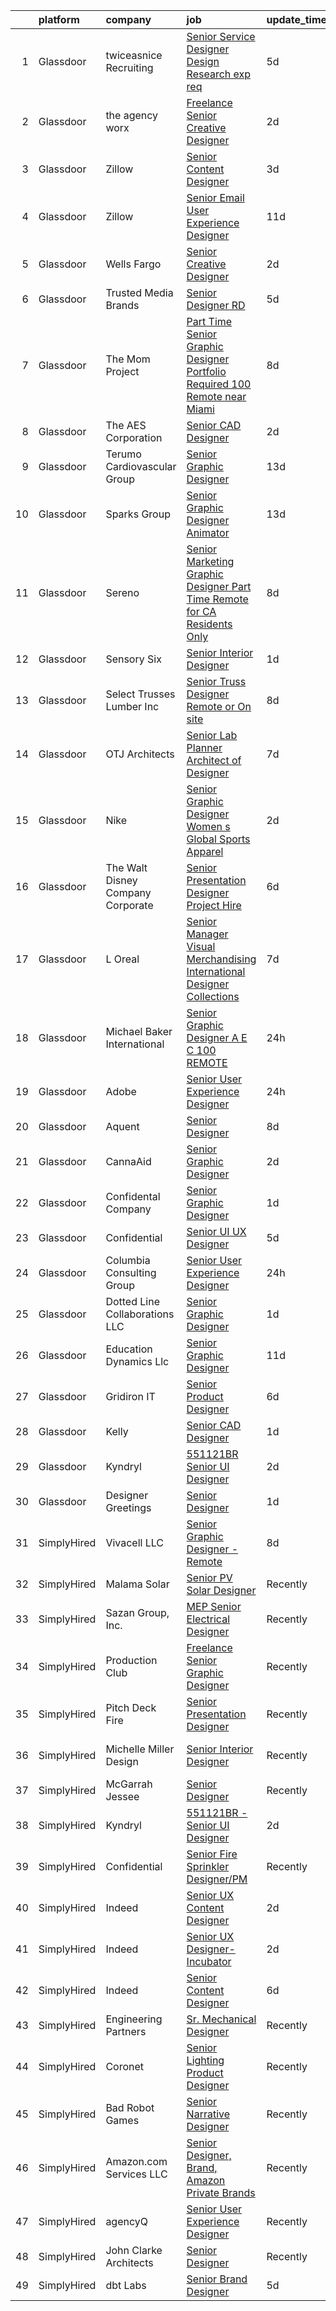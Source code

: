 

|    | platform    | company                            | job                                                                                                                                                                                                                                                                                                                                                                                                                                                                                                                                                                                                                                                                                                                                                                                                                                                                                                                                                                                                                                                                                                                                                                                                                                                                                                                                                                                                                                                                                                                                                                                     | update_time   | location             |
|---:|:------------|:-----------------------------------|:----------------------------------------------------------------------------------------------------------------------------------------------------------------------------------------------------------------------------------------------------------------------------------------------------------------------------------------------------------------------------------------------------------------------------------------------------------------------------------------------------------------------------------------------------------------------------------------------------------------------------------------------------------------------------------------------------------------------------------------------------------------------------------------------------------------------------------------------------------------------------------------------------------------------------------------------------------------------------------------------------------------------------------------------------------------------------------------------------------------------------------------------------------------------------------------------------------------------------------------------------------------------------------------------------------------------------------------------------------------------------------------------------------------------------------------------------------------------------------------------------------------------------------------------------------------------------------------|:--------------|:---------------------|
|  1 | Glassdoor   | twiceasnice Recruiting             | [Senior Service Designer  Design Research exp req ](https://www.glassdoor.com/partner/jobListing.htm?pos=120&ao=1110586&s=58&guid=00000181fb832c089d8ecc9b4f333fa6&src=GD_JOB_AD&t=SR&vt=w&ea=1&cs=1_78d2aa1c&cb=1657782087095&jobListingId=1007993096743&cpc=3164FDD6030E246B&jrtk=3-0-1g7to6b2ckhqe801-1g7to6b30g4e4800-f62953fa4d842000--6NYlbfkN0AIiLXtwtv0BDns9BiY4ItblantFozdL6jLmLxNvS8mvpg6Fqe3Yr-xSIwWveCjPvSXHZCClMyabefYk-ZllP3_mUYNcFJNCmRK4ZCYVOBO-qCX7nWRYahLVI2QMN3sxHMQsftuY66r4NJGe6Q6835tiX0Da1emqWt0B3-ISY9tw6IVCvyOqO6SPGgdIUAty_dJxWkMpVSK08iInVz2weZ7sPsB5PlnOBPXIhl0I4jIpoqjRhsNGU08aNK_Gy8yrYpPjR97IzQbNTsYLSVQ4U-rII7PymMw0T4XBKFnlq8EzWKp1bP0Rz-szhl3vfhAc8yznTyPiHUtYGZZ7vTCmWo7OEU-8LzZp7B27YKH9iTk_AS7hVnJxi1mmMYNmxr1QgMH-C9JD4X6GJvDlz4QdpwOYYJIJqWxzvSU3FrNbHOfTCja4mjgKL6x4hhQDE_5LdAWfHfAWVs3YExdSbbZH9nk2IZHEeyy4IS8fAJTwZ0VWDg0my1cUEb5s2FX6X3KiLEZeycSfWZ0q6q39IDakgQHi9SLLv9M6tPYM_uh8sLTdGqnBAH-QTNx)                                                                                                                                                                                                                                                                                                                                                                                                                                                                                                                                                                                                                                            | 5d            | New York State       |
|  2 | Glassdoor   | the agency worx                    | [Freelance Senior Creative Designer](https://www.glassdoor.com/partner/jobListing.htm?pos=122&ao=1110586&s=58&guid=00000181fb832c089d8ecc9b4f333fa6&src=GD_JOB_AD&t=SR&vt=w&ea=1&cs=1_98b57a6c&cb=1657782087095&jobListingId=1007998735659&cpc=AC285F3A3ECA6BB0&jrtk=3-0-1g7to6b2ckhqe801-1g7to6b30g4e4800-b5c41cbed128a677--6NYlbfkN0CNOKpjDIEH11s39GTuUki_mvxNbnX5BtDlH5CMrheAnKze_5JrwQ4joDkGUDohP_TA04WnU3xz8K_J9zmRNOF9Ri1EI2Q2bb9NQ-CezfspfnTBjQTnEa9VBhVw7Ap5OL0U3sVrDvue7xxMSHE-6OVqtzTv0qf6sE8nhqyjJuIjpa8PBry4FIvBQDA98jD0P99As8sY9w3VLbzojXlg9Wz5qEKhH6CBz7JbSWuHRn_li-f-etq3Zvm2vANaqZ5Ab3rIO8wtRmhiZSlwus0M7TDVewsR-WZ_nHJ4UF6uPqEvmDjvVxx188uX23RVJySPlfKqaMCC8wMcoD3xzMAzPRqL_7VFm9BFKYrQRk4kw1PpuHbr8Asy6PIyZPgroCVGzv2IxL9ifWN02kOrXKjfwZ6FokBA5Vc6S8ZK1dCgJaJgbS0bXcjoczW8Vmh_V05-ZslIP6T7ONbpZTiVbDZ4QWzspkWB2yNzMcAJDsaBuMnFoSXfRRViAjPkpmbgbqGvcJ4%3D)                                                                                                                                                                                                                                                                                                                                                                                                                                                                                                                                                                                                                                                                                                             | 2d            | New York, NY         |
|  3 | Glassdoor   | Zillow                             | [Senior Content Designer](https://www.glassdoor.com/partner/jobListing.htm?pos=109&ao=1110586&s=58&guid=00000181fb832c089d8ecc9b4f333fa6&src=GD_JOB_AD&t=SR&vt=w&cs=1_d2c37e2e&cb=1657782087093&jobListingId=1007995109873&cpc=9DC6E4D8324653EE&jrtk=3-0-1g7to6b2ckhqe801-1g7to6b30g4e4800-7e0573d96616621f--6NYlbfkN0ANMurRYyPEXg08u6OamUd1Mvhk-zhFSGYIZgoJR86UvQ_x0FKK8TrZZD49G3rLjS_PSCruCgnM4dWyi6jvR1FmFzmSxroOVF13OMgvq1PNPjRfutFFeH0vteTKpP84itE-Hf9b_YVYSkFAOIhUA5mZMeXTeUDIgcay0zGiE6DeOxEBk0yo8SBcYatjWQ8JEU4Q6jEI8OK4SuwTnxxR83q65bcCDuM7tgE2E2QTQmXujgfg72lRJ8phOabD81iRef3Q7ti8AxfLKR3x4Y9L7ywmLcBEoqo1WpUvqd-294HUVtIk3qvDKuxClVgahpqUDmeClsyYLNCq1cdug4rwOsyaW3JPJVAk8ZeFMkU63dpe9VASSD8CsIoIS8sjgTH-4VWRska6a3BqvfcoD89vRsxktnIbTLsVeeY84IqZnw7E_kjhUbJu7eYQB0tyE1tExCRAtRmYwxVJs1DjiS6fWUeyN32uLZ7EgHk9_yJPxOILolSXv24plWtswkJj5fmIt2VxvOWYyqmWb4t5UvsJhYXJhhISTJNMdsd5zyFvX74ptgIOciUuxvJE0SAZ9xG15OGWWalFKuo0xj1aArrEN3mayDtBT6LC3SpNS5VEYyOmmKSD3GZIWm2uLa6txD94N8SkYAmA_APfdYF3j3Ef00eRzo-M-2QflMtXg6_Zsb1RGdY8dNNODqOmh0_glLtmRTwLWucoFM2Emxgh5nwlchro6XxdrFN8lWf4Cu5Hu4V0pzLxrQRWh1kceH6Pbzo64UAsQ2xx6k7Jrc83Ew5OFHFxSDWjhEc5EP5nu00ZnlWUtGS6-bP7Zc2QRfHqzfZvV0AyMh8R8ZSTFK3wzV_gy02Uq-5duivT3kCu2BdUaXsuhr9Q04WjsettxBYgGiL_aFVToHleV_JHI9OTbLgVHeMMJWUwb_G1YvY%3D)                                                                                                                                                                                                                                                                                             | 3d            | Seattle, WA          |
|  4 | Glassdoor   | Zillow                             | [Senior Email User Experience Designer](https://www.glassdoor.com/partner/jobListing.htm?pos=113&ao=1110586&s=58&guid=00000181fb832c089d8ecc9b4f333fa6&src=GD_JOB_AD&t=SR&vt=w&cs=1_6e813ec0&cb=1657782087093&jobListingId=1007979080441&cpc=D2F1DE17EE1F43B9&jrtk=3-0-1g7to6b2ckhqe801-1g7to6b30g4e4800-ba3f6750aa802f40--6NYlbfkN0ANMurRYyPEXg08u6OamUd1Mvhk-zhFSGYIZgoJR86UvQ_x0FKK8TrZZD49G3rLjS8wGhoHT0q0CqvbX6QAQEN4MtrEmjxtYnKI2eXuq5uYOiMfEzs1iWRevnYpRBE0eg4n-FptEwYvGw4WNjKsDNbJeURgG-8-UVYC0dgHNQ4U7haPqGaKO2YGpjyHK1n1IibbP1jrLfI3PjKXsvQJ_LSLVBYlTG0kljYZUZQQ235DYsfYkNIJll_bxkQvH2Q7i6pdr61h5Ixzfu1Emo2qEuch4x-0UqWsl-ROKLzJNeAJWfSu7KCBqoA4jXRZN2FlRt1nyWDsOS2Qz2khuLw9hrkxqxjsO7wiRSGuAJ0zxxzPnO5Ngc2sZjdkz_Pn3gLDofPs_ryyopPvwlsZDTDets9mKpIiZdXWrNHMh7vPP300j7nMbsGGCBv7wS3-u4zKSATpLXRNhmAXV2XQSzTEM1AsBzUcZdEwLJGLm-m90GbuGc5M0GcSCdE6eLdFYPMe-rMiAHBuez-FG_Ftt-jj4eJI9zbWERmf3CLJTLL3BUO2Tpl81PDcdjjo7W-3NUtCERQkCG0b2422QWUzwsD4QGisu7BOhvd8NcSD_ZS8-E2bYFwoSw8DNL79PfoQls33jFYGxhVs_0P9srMM4GczB_SjDPZDkYdclv1i4wWceYJGZGRQPbWkCHdyU8PY7QMqvjXOdi7rVtfPj4WZBe7XGGdEfJ_bELgvUOC-viAvbhG5H-ydVU6wy20x_saapoLo0QN7z31kxzSGIfrH0R02xzM-GmFMtd9LbYuedmvh98VKVncjg-KEq3CsagYGzd45JAShaV9GZhI_SFhexYtgYke10_R6O3OBpciDypm_l4zPTj3zSgCKc21nWj2ajl9zkaG1AlcsZ2qwEw%3D%3D)                                                                                                                                                                                                                                                                                                 | 11d           | Remote               |
|  5 | Glassdoor   | Wells Fargo                        | [Senior Creative Designer](https://www.glassdoor.com/partner/jobListing.htm?pos=106&ao=1110586&s=58&guid=00000181fb832c089d8ecc9b4f333fa6&src=GD_JOB_AD&t=SR&vt=w&cs=1_edc64a69&cb=1657782087092&jobListingId=1007998123713&cpc=334ABAF5D42DC775&jrtk=3-0-1g7to6b2ckhqe801-1g7to6b30g4e4800-49905434c79913ed--6NYlbfkN0A0sLjryQUNkc81K2goHfqpo9JHml6Vo2yWT4XuRGLXtsN7afMoSAWdqBM3YHWeqUyQSD6a69BnF3DM5XVRxd-nXq6Rk28EhL1InB6dRjYNyz34TPjZc6EOxJNPAO2LEpbg0cv0Gg_4AzCc6sCV_mFe_9rDOhi5pxCrY9nbOlMvHLMOzHTIbCr9A0HrUhZWZoO-qKYzJNtOuYW5iy_Ydu55Cy4rX0W9uFK_-YAQ-AtKXkXtInACgPdnGZJncWVTouuKL0hBuKRvpNQu6CCSE7xza9BVC9b1cHLhh7ZN9dTugUshJv-T9mIAV1yr-MwMf_xtOonIUU_5GRIiNOVCwjxvUvqvgfsAihsREMfarac73O4lPlHXsu82Ky1yHWdBSYDKmEA-EOj1fnz1BT-QYLln7eA_hfjrt9lT0cRWwrNbYG8nkAzWJ3cIF_YSjprh6h4y-IIMCFwiP8vGE_uG8o7KK06QE0ZSvrpWM6DOzwDrGtQZFXJADtKo45cABblwqf4IRllDqF4AMb-qZ2A7wguIImdskIQOV6_XWwfV1eK-zL-Zzyhow_bJoOo1hMTegQjePqET_qpK_2faEao6fBprhZADrzAvpHf8qsqU_tpT49GMkWUHb83hrUfMWmQ_Ce5YcCVo1I-VUSZ3kxE3Z6hrQp7-ySu2WhmhQJAZNI8tu2JN8MPXrhYmmIBMJ3ixl0ynFh8YpI4E6LffuIP8B2wdQu15hxNjH3lhvyo5bMbFd9nbh9XgLf4Gno-3nAP17jl0t0qddw5e7A%3D%3D)                                                                                                                                                                                                                                                                                                                                                                                                                                              | 2d            | Minneapolis, MN      |
|  6 | Glassdoor   | Trusted Media Brands               | [Senior Designer  RD](https://www.glassdoor.com/partner/jobListing.htm?pos=128&ao=1136043&s=58&guid=00000181fb832c089d8ecc9b4f333fa6&src=GD_JOB_AD&t=SR&vt=w&cs=1_088051c2&cb=1657782087095&jobListingId=1007993180362&jrtk=3-0-1g7to6b2ckhqe801-1g7to6b30g4e4800-3c2b221159efd9b5-)                                                                                                                                                                                                                                                                                                                                                                                                                                                                                                                                                                                                                                                                                                                                                                                                                                                                                                                                                                                                                                                                                                                                                                                                                                                                                                    | 5d            | Remote               |
|  7 | Glassdoor   | The Mom Project                    | [Part Time Senior Graphic Designer  Portfolio Required  100  Remote near Miami ](https://www.glassdoor.com/partner/jobListing.htm?pos=121&ao=1110586&s=58&guid=00000181fb832c089d8ecc9b4f333fa6&src=GD_JOB_AD&t=SR&vt=w&cs=1_db9de4a8&cb=1657782087095&jobListingId=1007985297821&cpc=1160948BCBA38B5B&jrtk=3-0-1g7to6b2ckhqe801-1g7to6b30g4e4800-0726ababf685cf31--6NYlbfkN0BDp_epf89aHDQhKpPegNJQ_ldQpEFZQsM9OcONMGxWx6pU56EKHF58QjVdAUvn2gVeleMcXEwhuINnSU_T26Geu57Jyo68Y3tuOP1epk7mQLT-CYPQm0Ny1B2pL7pjnW7rwHyREeEyBLhsOs8vGxmW7wblDyr104I5vFAbgDK5JxzkgpJRrq93H1w08FB1LpW0m0zxRCZcALg8VSFSIiN7-hywBI-2JS3l_DSh_Dsvcs_pICezh_c8peaKHyOc9nNsKbWEXorH0xRtwP329kpHcWXcztIbaNSz20x-PtQVbBIyvyGDc4p2DU3IH8pYyGEZOcHyCAp43DiyQJByAKFiJZHz7e_pHUXI2vrCNtF1mUH0yxLe1weL9CgMoJfuyt9XixmTHnoJZCYXf9rl7Zp1sPeXtm22tlnqd9kDahfjCfn2QcYygzZ6jXrVnmvfxGo22TiNvedaqR-XGe1SvZCY_pJquXqgH_IbpAd0C8EhoIL_7bExBPrxDszmhcpk5bO4Z4rWBV00pBznPMSVn8hx4jthV6ECE2EtXnhrRnHOXZLS0_VOVCfBFLtjqIMnKy1Xr2b7Nbll6uS-c4_iimBWsQQtDVuVRrhuYSoA_Vg_eI4ykunN4v51LEh2zi8YOLbAiOKhn2WRowP8LPwhMzPYm1Zk60dk32lv4ibRHnj7PU0NO7-AM8ta2w01WlUU5WdAeBZWflrXsywSOkXODedKeIASu_p0ShB3x4hVGfYdSlQZ6ysN9J0GYwXuqa6CAFQtgBkn_bLqkWtnEvT3o3H7hFjgUeqq-YbpQLEmlhCfrDPctZTR8M8jwWt04qAJf4bo4i-hoQkRU7GeMvBPG9sTHp6lFDAaV9FCUCy038dE7_-dwUfVItnwxuxmHXY5GjD5KoqSO3wpCjEYAv6o3tI1GhiIDfAP7Bs%3D)                                                                                                                                                                                                                                      | 8d            | Miami, FL            |
|  8 | Glassdoor   | The AES Corporation                | [Senior CAD Designer](https://www.glassdoor.com/partner/jobListing.htm?pos=130&ao=1136043&s=58&guid=00000181fb832c089d8ecc9b4f333fa6&src=GD_JOB_AD&t=SR&vt=w&cs=1_253740bc&cb=1657782087095&jobListingId=1007997976335&jrtk=3-0-1g7to6b2ckhqe801-1g7to6b30g4e4800-2a6d834b2a421310-)                                                                                                                                                                                                                                                                                                                                                                                                                                                                                                                                                                                                                                                                                                                                                                                                                                                                                                                                                                                                                                                                                                                                                                                                                                                                                                    | 2d            | Remote               |
|  9 | Glassdoor   | Terumo Cardiovascular Group        | [Senior Graphic Designer](https://www.glassdoor.com/partner/jobListing.htm?pos=115&ao=1110586&s=58&guid=00000181fb832c089d8ecc9b4f333fa6&src=GD_JOB_AD&t=SR&vt=w&ea=1&cs=1_a94164ec&cb=1657782087094&jobListingId=1007974193731&cpc=1CBFC3E34E2A31FF&jrtk=3-0-1g7to6b2ckhqe801-1g7to6b30g4e4800-eda2bff1d5a5aa75--6NYlbfkN0BpMUiUEaMaq5bGDt-WHRww2LWSPAQWkAnqrfZ-QnBJSwUYTthFIhydXef3d2gCy2QMtx8ilO0WCP1eBDt7iSMirf9uqgIOesQJOlhKNN3pLOSwwKxfpR-CGkIdQcBv6LCpsWPsEGJTkFAi5AQOYYeNGAiTSdYEpIYuCLO2a_HsduTHuARiv-Qqx4RtHqy6YJVibeYnxSTgGmN6mbDOXp9l9W6BIL_yI-Ze7KkkTTrWypOWhts1jMO-AJq6eaQuuQt74QEiXs0mptMstgdDECgAhnzBQOEWXndI3KbdKTY4xXw1F3ChJQDxspQx96-znZe4lFkfUpTCSK1O8Uj9b7bzQkj9o9SVV3YXx1bKXYCHds58CHtHduMfLYeL7jpV3xwBor8pg0w5_BgZjZ6TrmaPmvjgr2wyCEWvuAUN9ZOU9ICYGE6bpa9yaD6do_pEutlPN6qwt4V2wX3MHV3ODsu_qtyB16Ez0BsDnGCqQZF-pWj3Eyn46xw666kiaiSsGUA%3D)                                                                                                                                                                                                                                                                                                                                                                                                                                                                                                                                                                                                                                                                                                                        | 13d           | Ann Arbor, MI        |
| 10 | Glassdoor   | Sparks Group                       | [Senior Graphic Designer   Animator](https://www.glassdoor.com/partner/jobListing.htm?pos=123&ao=1110586&s=58&guid=00000181fb832c089d8ecc9b4f333fa6&src=GD_JOB_AD&t=SR&vt=w&cs=1_aded8566&cb=1657782087095&jobListingId=1007975315302&cpc=654405A9B1E0A9F5&jrtk=3-0-1g7to6b2ckhqe801-1g7to6b30g4e4800-41725885c2123e6e--6NYlbfkN0CVbIAoVGlVV0muHIzlWY31dYj5hrVkKa7qBWZ-hZn3g-zWnitpxah_RyLopvrEJPKGNVHkP4BEyVMwjuCj-0kQffL8O75YF8LcwRPXfrlfXt27U6ifpEhiEyxhqDiTJ3L5CPoIR8Nex89J0sJcanQJ0W_vFzE4J9zHghBLIUbMvmGiRvbssW_pB9vaiQD5T-TpHtYZOQJ5BSyDtqaC3jicVjW7g7_DRj2ngouWSu4gw7iI4zTnmwVLi4eNDLdMGOtixUIBWtfFt_ay9XT5X9Ze5jYls49MoygVKs99iI-z1nCdEqKVKIIyOiyinOczeGSLGI9PjMVV4MWtA2GbanJOdWUqgDpzcb8QvzPzYhj3x6NdJpByNnT_5n-EoHDiDKkx00sCbN9493RZh81sk0rxzR5evyddeyPRfS1IVBK3UGBHY3PpmTx8r0yhPcp8d3dqBaFxH9qMuxdB-MCHs-wqH8dLzxQThLWzjMa21FIeTYsqFGrK9N59USsne6wviEM%3D)                                                                                                                                                                                                                                                                                                                                                                                                                                                                                                                                                                                                                                                                                                                  | 13d           | McLean, VA           |
| 11 | Glassdoor   | Sereno                             | [Senior Marketing Graphic Designer  Part Time  Remote for CA Residents Only ](https://www.glassdoor.com/partner/jobListing.htm?pos=104&ao=1110586&s=58&guid=00000181fb832c089d8ecc9b4f333fa6&src=GD_JOB_AD&t=SR&vt=w&ea=1&cs=1_c3e7d1f3&cb=1657782087092&jobListingId=1007985634958&cpc=FD1C1DA32C38CFA7&jrtk=3-0-1g7to6b2ckhqe801-1g7to6b30g4e4800-40c671fa3148f82b--6NYlbfkN0CvOeNjp4XLn3k0qM_T7iPcYCHAOtwX2zm7IpN2zDQyNQLlNaZWkEqBRrjuxyApmnEaO8G-Q4jUxbGg5sHk4_cP2TCDV2Rviujf8rXObzkq0my3QX_NGNAWq3dCe3kU2jOEuF_nKQ58vSxI7krOuBgK6sBtPnkm8cw_y_-ppFC54An_y4E3rFWZdo0z6CLC-B7txsfoK7xWe4JnQ23RjKUNcogchkeeKxycIGlZWPHK9B5m1D2wIdPC6xtJybmhH2X83Cx3ZYynoKbECCAOIEWMLBv8ACqX0eC4FzS-eUj9vo7WeOB0rVNo4LnA_8w0O2Dn-4aYVg13lVAUzaUkRO7FxfLGsS077TAlRPSf11A1-sA1n83inPSEA_RDVNSNUCy62hV_EX9dullEBW6GGO4cquVyhie4jM8IMj8Te2RxAEruzKr1oYigCkCDzAbYhdav9pYjWn6eRV411B7ZbnMYIo5YdGhcM1E62cjZAIA9cc1WW4MfxMSOiRwrG1ktvYUz0fV7xcoeaabYnxQ55NeHWDPlI6tG5_R__guqeqSOYzD0rR4UFUyb1JYrkmrmUf4%3D)                                                                                                                                                                                                                                                                                                                                                                                                                                                                                                                                                                                                    | 8d            | California           |
| 12 | Glassdoor   | Sensory Six                        | [Senior Interior Designer](https://www.glassdoor.com/partner/jobListing.htm?pos=108&ao=1110586&s=58&guid=00000181fb832c089d8ecc9b4f333fa6&src=GD_JOB_AD&t=SR&vt=w&ea=1&cs=1_76c82b61&cb=1657782087093&jobListingId=1008000633427&cpc=34670CD602BE5E55&jrtk=3-0-1g7to6b2ckhqe801-1g7to6b30g4e4800-db88385f56ecb2ac--6NYlbfkN0BKgzQyzTF1Q9mOsR1amaS-juVGLjHt5Cdom-gEF9y-xXA6Fo_jfAgLMG545ctvxS-JRTxVLbi0Tb98LDQhEJDCaZC606LMcL0X_bWJL8iv1Eiet1WtG7zZ2jNEQhuWsZAY6oS943QDpnDnvcG4e8MQrzIaOEMuwwMwUDhSjJloLjX14MhKfX7JD6RW6LzU_7zYztWc7vf-Sv_kjiL7p8wjnruM5mnXEa4dhXXemgKNd8HwKdtSRexPlYNig3xASkoRYiPmwv6iiLaNsE3gX4gpqJ27XChmmI0su4eP_zDqxIZ32AxU24MMBr8D5U1btU13gikbIoxydkLXBO0Dn_h6O44v8TQY5uw8aA5VC4q4mysMZiYkZrqzCmrS9iXLJcdPtlHN-Kq20vN2ryaM18bZACn3PDHlG_XW0Y6pQrGWbC_-sfpjeZjZ6IOM1AB5X7I0w7I3Mcbn9ZR-WMzU7RbGZVQh_W9iEDSk74Up2OgBT65OfsNpiFyJSi3k7LxbBWgPye8fZOoLCg%3D%3D)                                                                                                                                                                                                                                                                                                                                                                                                                                                                                                                                                                                                                                                                                                         | 1d            | Remote               |
| 13 | Glassdoor   | Select Trusses   Lumber  Inc       | [Senior Truss Designer  Remote or On site ](https://www.glassdoor.com/partner/jobListing.htm?pos=107&ao=1110586&s=58&guid=00000181fb832c089d8ecc9b4f333fa6&src=GD_JOB_AD&t=SR&vt=w&ea=1&cs=1_262cc382&cb=1657782087093&jobListingId=1007985094816&cpc=4A43B94DDEA77FFA&jrtk=3-0-1g7to6b2ckhqe801-1g7to6b30g4e4800-a5c3f8b0e7056b79--6NYlbfkN0DXVxe0bUwbFl3PDGGse7aMqrdPpcpWmtAPPvmRnbASpa8qtBnPCZduvpHASFIRz6PG7XyAEs38rRhd6nNVDxLz6c-PUnm2qLi20tZJu1mLw7s2UJwfPgWWudFFr8hUOSG2_SDGm-JGy4FWAcukcjFwDFNjTRvNeNfQDAaae6SEdIzt7eRxaMot3UqmqbWIq1L-_aLhKq0tbhwtIYmeUd_rrNgzm2s8FSBybQD1FTTteEm5s3tYmMYasyGM75PCZO6uJQgVscLOdLlVq4rSymBfODKGX2OtM2nmsllXQ7rrx1u19YegW4zNruizqXPLSWrXwAx61BuY_-vkMH7De8K13n7LPUX5vUo4vrCu872bOaSprjMS1P9aIRZC4Uv5KqB3fWqqHbM3T38-S9xSnNKWI25Bs1tA1ynhJ93rqaHxv7pt6pLEk01_J-7bgPUOw8SpuZeyFGR3zLDYoRZy9oFprHyECFnRlxah36Qv8-uH1fcLxgn8RY4qG_RP8xeCf_c6bXSEIW9vQRWrk33XT1dL)                                                                                                                                                                                                                                                                                                                                                                                                                                                                                                                                                                                                                                                                                    | 8d            | Wisconsin            |
| 14 | Glassdoor   | OTJ Architects                     | [Senior Lab Planner  Architect of Designer ](https://www.glassdoor.com/partner/jobListing.htm?pos=116&ao=1110586&s=58&guid=00000181fb832c089d8ecc9b4f333fa6&src=GD_JOB_AD&t=SR&vt=w&ea=1&cs=1_6785eda1&cb=1657782087094&jobListingId=1007987224222&cpc=0B561D89933DD0A0&jrtk=3-0-1g7to6b2ckhqe801-1g7to6b30g4e4800-f1c69911b81cb202--6NYlbfkN0CmZg4QSKlnAlBtvZLeWruftUSSM9GefCzQSlLn2TA7MEL_GYA6XEgAnj2xTUD6teWpNb73O3xxMiPafbgo3kscxrLDSuvW0bFVg9IFcWIdn_8yDOQ14PdtENa41yVGFEsm7SE9CZm44wvi8-cxXaLuAkKWTsTBvDYczObJsi4jE4cp-ayrEvD4UPUSoZa8gzQpXn96HKVfg2F9IhjOtrVCTFI4j1u6P5omBwNi-Uivfy3upq3OiR3QMbmG-yEFF8VxmQxe_5GJ7I3KlDC6JKL5IPinAfj6AakR-enmUzXgPNkOJXPUr5mj8w0Yk_f4vqQrp_E-QgR3Sn7s1nUADEZt7X0ansFBN1YT4hoP-tKRt8kFfX5yXxpgM2unGKul2M22LaBFzo38Ly7JN5MB7CTl-RqVy6BRn8IqNHwwHMTFaXWqlvzq2I2_MRnYnRfQT5dMZRpqwMtLiryx7E4z6XB-zePNJLv4kIp_0aq4XSltL3mCpxZ5mLm4uIhRQKXfhKQY_xlEylRSJCFudGgNb4ZpBkpF2jwptis%3D)                                                                                                                                                                                                                                                                                                                                                                                                                                                                                                                                                                                                                                                                     | 7d            | Remote               |
| 15 | Glassdoor   | Nike                               | [Senior Graphic Designer  Women s Global Sports Apparel](https://www.glassdoor.com/partner/jobListing.htm?pos=129&ao=1136043&s=58&guid=00000181fb832c089d8ecc9b4f333fa6&src=GD_JOB_AD&t=SR&vt=w&cs=1_8e996e8c&cb=1657782087095&jobListingId=1007998071635&jrtk=3-0-1g7to6b2ckhqe801-1g7to6b30g4e4800-94b78832f74e021a-)                                                                                                                                                                                                                                                                                                                                                                                                                                                                                                                                                                                                                                                                                                                                                                                                                                                                                                                                                                                                                                                                                                                                                                                                                                                                 | 2d            | Beaverton, OR        |
| 16 | Glassdoor   | The Walt Disney Company  Corporate | [Senior Presentation Designer  Project Hire ](https://www.glassdoor.com/partner/jobListing.htm?pos=126&ao=1136043&s=58&guid=00000181fb832c089d8ecc9b4f333fa6&src=GD_JOB_AD&t=SR&vt=w&cs=1_31ce42ff&cb=1657782087095&jobListingId=1007989925388&jrtk=3-0-1g7to6b2ckhqe801-1g7to6b30g4e4800-1de0657edd51646a-)                                                                                                                                                                                                                                                                                                                                                                                                                                                                                                                                                                                                                                                                                                                                                                                                                                                                                                                                                                                                                                                                                                                                                                                                                                                                            | 6d            | Glendale, CA         |
| 17 | Glassdoor   | L Oreal                            | [Senior Manager   Visual Merchandising  International Designer Collections](https://www.glassdoor.com/partner/jobListing.htm?pos=114&ao=1110586&s=58&guid=00000181fb832c089d8ecc9b4f333fa6&src=GD_JOB_AD&t=SR&vt=w&cs=1_be702cb9&cb=1657782087094&jobListingId=1007987996524&cpc=3BA4CE39D5B5DEF5&jrtk=3-0-1g7to6b2ckhqe801-1g7to6b30g4e4800-81686c3843dd23c2--6NYlbfkN0B--xwTx5z5GtX4kwB4PKln9ei78TGhUZ0jXbBonS0qzEhzYeEaBt0GkTPTcdrr5MmTo72xo09vQawouP63GyEP7VGy3QF8EzTOyrqBortTYXS_q6Swdm8NJs7EW_QtXQeXu7nk6-IVHlIBgxJ6KMTNeKrbL9cvrxnn2ius-HS-M4-04eNulGayE5_vNULsbygDWKsh-30CztwhUm1Dvv7mcQ8fKezsIg-MrGUDLOMQ_M0Vfi_Jt5mFmx2Gy5Gn8ZxC-m1e_dxaRh91zTBQM26nnOiW1PGfjhFNRw-isdhB0acdIat6wBnJs_VH95lVORjVobZwNFyfo24NQldka1X4EtgQJcPX5ZBk3sp7yTNhOvXIv_PxNY6URGniZ_MPIeOU48POSt70F4a3s5yFOX-aSo5MKf0l04ogMgfMT2fDV1V8pU0QvoY8KD35wrl3gD_WTN_kFym1R0QWnAIBGyVmVZMaM-tqReS2yt5MlOd8VKncMx1f61mRdZveL4uv5m9CS2e6aj2rkn9HiL9Xs23pxfwy6vqNhHf1xMJCB9Vb9PIMLyQhTimKD4rGYWrKTemzt_fb6f149YRGeRiBFryp)                                                                                                                                                                                                                                                                                                                                                                                                                                                                                                                                                                                         | 7d            | New York, NY         |
| 18 | Glassdoor   | Michael Baker International        | [Senior Graphic Designer   A E C   100  REMOTE](https://www.glassdoor.com/partner/jobListing.htm?pos=101&ao=1110586&s=58&guid=00000181fb832c089d8ecc9b4f333fa6&src=GD_JOB_AD&t=SR&vt=w&cs=1_ce3f6149&cb=1657782087092&jobListingId=1008003647290&cpc=1FDE87803EF93CD3&jrtk=3-0-1g7to6b2ckhqe801-1g7to6b30g4e4800-fe1c8db2364e4908--6NYlbfkN0Bw6-PCJRpRXGAWvRKjRGO12LLkIPLF8Mel29qcmNmjc051Zg1Fu4MVlztxQQQgvSO0mu882ydATROMRq3nK6p594UDNxCN2h3MVWR62BZ1eKVqsk8te5xY6a_fqJprPSnWNCe80mmwmlxLAE5fLxpkG5L1f4qFXUWS4f86M4Q0ptH3VHG_XftoQPNp94MDH4Pe3adQv96dTJu3T0yFJX4b8isVwAhU2-FMyGcEnLs-se8N4YPVFUMGECRkTb_lEUPxNNcJldd8K0WoX-xEzxkdFWer6xhFU_v0pzlFcaWK4Qt27PHovAYI8rJ2Fu5TJl1Sx_0M_CWol3Z7_kqJJz4X31rz2UP9pOXeernK-7G12ePMs9kdtN3m_HgeLNp-WwnLbgI5sAU0gppYPbkZEIHDcHYWmidtxkdSOKTGUUmZBHVPB0R2ysl0TyirsQQb6TxlR47WZbE-BaqABidElbtHja_WGx5FB9ONiYWkbnjj30qNifTjUx_4lhf2Cst2PZu7f9qUI1JrXmVjvqxKc8q5)                                                                                                                                                                                                                                                                                                                                                                                                                                                                                                                                                                                                                                                                                     | 24h           | Los Angeles, CA      |
| 19 | Glassdoor   | Adobe                              | [Senior User Experience Designer](https://www.glassdoor.com/partner/jobListing.htm?pos=127&ao=1136043&s=58&guid=00000181fb832c089d8ecc9b4f333fa6&src=GD_JOB_AD&t=SR&vt=w&cs=1_66a37cb0&cb=1657782087095&jobListingId=1008002525022&jrtk=3-0-1g7to6b2ckhqe801-1g7to6b30g4e4800-27df859c45c62f88-)                                                                                                                                                                                                                                                                                                                                                                                                                                                                                                                                                                                                                                                                                                                                                                                                                                                                                                                                                                                                                                                                                                                                                                                                                                                                                        | 24h           | San Francisco, CA    |
| 20 | Glassdoor   | Aquent                             | [Senior Designer](https://www.glassdoor.com/partner/jobListing.htm?pos=117&ao=1110586&s=58&guid=00000181fb832c089d8ecc9b4f333fa6&src=GD_JOB_AD&t=SR&vt=w&cs=1_3880a4ee&cb=1657782087094&jobListingId=1007985726472&cpc=6FC5BA77C9A4CD78&jrtk=3-0-1g7to6b2ckhqe801-1g7to6b30g4e4800-5eae8d10c3578c10--6NYlbfkN0DMrcEu7yrtATojKJA7cEzGQ3FdRGWLh0CZQInL4ECGI9gD0Wolx9R2EDT7B77c2cRrcg9sth4dYrRwWPAyJ27XhEM21f7ynAe-vBJ_h2PWjhvp0Y9heGLq-RqeXb4JcID4GIbRAS2sE_NxBKoiXDsOxoIfYVSguOfmYXTS1JTaEDVUL70gdhRCAUekVLAXfE7tG4RS4TCaYWB6fiq2z8jJ78qGGpX_WrytMRCSCgCOXFE2E146vrhCCVgWlKrGC9Gho9bdUfL0dye9kgCygGnakAMJPv8gcS20IWJHhX-wBldLO8_eXj305emWxLbKEuH8BmAG9tZKx6dw73DQCA90gDMyJkGaej02X0eEAs7_KJHL4M-cZlLoiidKDEPS10cHXENkvgJ-QFC4wmHAQe18C7wed5Fdm4pc_H42SVCO89mo4pVNvUPXFzYmwVaa0xgFp34KQC87BA%3D%3D)                                                                                                                                                                                                                                                                                                                                                                                                                                                                                                                                                                                                                                                                                                                                                                                       | 8d            | Remote               |
| 21 | Glassdoor   | CannaAid                           | [Senior Graphic Designer](https://www.glassdoor.com/partner/jobListing.htm?pos=105&ao=1110586&s=58&guid=00000181fb832c089d8ecc9b4f333fa6&src=GD_JOB_AD&t=SR&vt=w&ea=1&cs=1_e18de594&cb=1657782087093&jobListingId=1007997905656&cpc=3DB599BF2F4828F0&jrtk=3-0-1g7to6b2ckhqe801-1g7to6b30g4e4800-0815b1837dc29a6b--6NYlbfkN0BlEUO7h9oLQH_lS_HgsXuHMUHZ4iv0K-N3-E5R7X4la9p1LnizzDt7-ln64Lfw8BLW5tVB_yzDI6-biwn8l3o6m0DmyO4fhFYecwzoi0OGDIf6yKL85Bey1EbEPIAZbdUOMi4GvUzWtgQUj5Tatyg_vE1m7OCvjtCaSx-ZUK8e31ofcDqy1tWVSZhL11QaQfhwR_Y9Ir-G6GnKQzfWy4iQ1RCSPY-9SVhlxNQPxuPfQfyF1Jyv0aVk9Pv9GKC2gHgjp9ZOkY5Ao3Zkau1wqBqQimRxZwO9UlyUysLjspdVr3s237Y37hHp9pNpKvSju38M1-U_tY42MkPoJBcU26tptyOV2LqqaoDcs1L9fD3j_Exb5YqCbWnA72wZf2Lm0UQg00FLINpxmC15jN3N00yxDmwoq9O8CA2BkED2e4nXV3hCFh5NPiX22MHkizwTnSihkKz7wyqyr6tf9-zTCYiQoiNIoP69MceO78Smc6g6_9AU9GTSpbAal-1Oaw7guJ3rp8gQK4rHSQ%3D%3D)                                                                                                                                                                                                                                                                                                                                                                                                                                                                                                                                                                                                                                                                                                          | 2d            | Miami, FL            |
| 22 | Glassdoor   | Confidental Company                | [Senior Graphic Designer](https://www.glassdoor.com/partner/jobListing.htm?pos=112&ao=1110586&s=58&guid=00000181fb832c089d8ecc9b4f333fa6&src=GD_JOB_AD&t=SR&vt=w&ea=1&cs=1_228740c8&cb=1657782087094&jobListingId=1008000793840&cpc=1FDE87803EF93CD3&jrtk=3-0-1g7to6b2ckhqe801-1g7to6b30g4e4800-5c8074d18fc80dbd--6NYlbfkN0BpzO0ef0Di2wGwnS1eG2y7qg13hYMrHDfMljMGy5QWEq-Sq4xUP5Zw0D8xIKolPVPA-yDyouXj19j-f9J-ajDxRLn5dAm7fz9HYFMXOhXuOdXDwLmDD31AcZVzgCkXo3rJQsH1ykvstI1bGEOGLHDTLRbieGoMMHrSTJIRycTFsu2mgv3Miybc60ywkMbA3FKC-gCzCuZY-QggZY9Hq3UIcHwUco6ZSGbSVxi9Dlt7cU_btD9PCGZMzGD65rgqe-_datlvwP2RocPoeOa5TQYc4vxjYraLN7bVCU3bx9TiwHPyLSOV_ZqM9a7vactHtPjR1xnGyB1nZd8ZXwZG5Xa7V84gy3eYDirMEhNRleRGENQyLqpPrJq_BO_Y_AXRbAQy6sIo4GGZB-VBQ8ZbChdeed5N-NN_r8K_OlJoWq0V1y6Lw6PU6AKYoHkA51iT9hDWcNi3WGX4KXeO5YbVXCBRctDdlnshQKWaNilpoUOA9tOgCRC3mSSNA_cJhg2xpoy5Kjjx5T_nLg%3D%3D)                                                                                                                                                                                                                                                                                                                                                                                                                                                                                                                                                                                                                                                                                                          | 1d            | United States        |
| 23 | Glassdoor   | Confidential                       | [Senior UI UX Designer](https://www.glassdoor.com/partner/jobListing.htm?pos=118&ao=1110586&s=58&guid=00000181fb832c089d8ecc9b4f333fa6&src=GD_JOB_AD&t=SR&vt=w&cs=1_4a7cb50b&cb=1657782087094&jobListingId=1007992925236&cpc=D99DB9A39DE67464&jrtk=3-0-1g7to6b2ckhqe801-1g7to6b30g4e4800-7c99c5155691577f--6NYlbfkN0CmLsFuTG-Ej8G0sTWg4KNwc3UvEAXcDWGMpq3N_jA-GheXRD-rgNzv9701XGYkYGxmcIhI2g1wxNhxpZtm7a12gfc7vrtCKPyK_Cz0UkhKSPGXipxpr7KJzHg1HjyOqC6Ew8bXHCEfu9sugLQTLMLgWek8W2kR5xUwDyXZ8LQ1dqpG7rislAXrAUVMaeZi-gc2waaKBKGYvJvaTgT3gei5zaK3TvonJTTkIzJHbqV1lO-MZOn31q_HUbTtbi469i9MgBIBcqnvf4aIoyn6JBwTcqrsxkaf07i9i9LHMZbYj2MQ_vc8aJbdcolUFN0SFkqtL4RT82ycjRHTN3tGNy6iHY6IYK8FWsbzoGgJ9MR55-ywIfGtuhk18Jk1UB-DM2pjQh0wDRwp9r77Wr3Yk8TxTA33WLzLt48zAURr72nwZpVU-N-37YQn3REQSCmDToHj5TACIVeRSDDf0zeeRyYcsWuv2rBHx5Ze2RG4jW1Bc94KIjOOCVG47d9c3ioKt2BB-kvKb8PD_is_icvEdDdpsjEe3cWDr5oQGFHqNN6v5KSHJ2UlHmx-yCHMtGSk-T8_ZQvRatiddzNHqC_T17X-oM8gOWy5slwzujSs39Ukgn6xeALXeYENn7I-2CTgPAQ%3D)                                                                                                                                                                                                                                                                                                                                                                                                                                                                                                                                                                                               | 5d            | Castle Rock, CO      |
| 24 | Glassdoor   | Columbia Consulting Group          | [Senior User Experience Designer](https://www.glassdoor.com/partner/jobListing.htm?pos=110&ao=1110586&s=58&guid=00000181fb832c089d8ecc9b4f333fa6&src=GD_JOB_AD&t=SR&vt=w&ea=1&cs=1_84137269&cb=1657782087093&jobListingId=1008002674362&cpc=FB7E4A1762AE5BEC&jrtk=3-0-1g7to6b2ckhqe801-1g7to6b30g4e4800-5a6e5e59499a5983--6NYlbfkN0B1363in7eJgJupkTXwMTOr35iBh20jqkFogNbiH8_ToOqKic01M8CYQ8LmKSt0_ZqqNopfsfCwDm2OBz0jTih8NYN4ZpLbmT6aUSiUTOkJvN-yVGEeRGcUN3Fr4FQI6UfSwEM1vB9KKHUVyebW-lAmZapdbtBCLrus_KU-fuQTaOFLHMFdPXZCd5QQpPMNrf14ugf4dbOthWkWPSvr-cZgSUQvaHN6zlFsKdFF8PQsW1gXjQhft9cbW6nyG7pYiFSKX0jRhA4mjkiw28Ywrm9eEYzOTeChDzMC70ynNCI7Zg77ZNjRzHo_NruoZcOixIpm0fWjhNyLBdXS4CGZw45i3VhcHiuAIYgQD3Ea817LbAIYb01GZjrbJBsZ6D4vzlXOmpDV33U3X-GVx_NAdoBrn-bOkYqaU6Q4acqp-DbCfCShsn6pJ1D9_41flslepRdeIX2NukLPaqYL-ThL5Bn2unCWugMod5I0jVyhOMg3X5E_q912jqd9Iw1v-jK4TBaSGmDmxQc9Gw%3D%3D)                                                                                                                                                                                                                                                                                                                                                                                                                                                                                                                                                                                                                                                                                                  | 24h           | Remote               |
| 25 | Glassdoor   | Dotted Line Collaborations LLC     | [Senior Graphic Designer](https://www.glassdoor.com/partner/jobListing.htm?pos=124&ao=1110586&s=58&guid=00000181fb832c089d8ecc9b4f333fa6&src=GD_JOB_AD&t=SR&vt=w&cs=1_fc8a3c5e&cb=1657782087095&jobListingId=1007999616514&cpc=4B86475FAF393599&jrtk=3-0-1g7to6b2ckhqe801-1g7to6b30g4e4800-d99ae3f14422155d--6NYlbfkN0D0ff9e8Lfwlpl5zGbQmpn59AL71QmFd7VKOAnfyjZzp5sdngV8WPgYe0dov1m7Y2mMsWsbZeYoAq9Ojso2V8s61akIH2cU9X5fbThf9uDh4_65Tze_z-b0sqxhwxuYaBsXkXd-HPyUNhjzNUWUGyD5IkdMJt9aGqrteSLzYXAEcvV4CVOz3pwY4rKUSqx4l0XaEqqNqBS4d5N51DE_p-POV518bfhfCQ7nVvYG2DFstA403fiGik9oMkM79ZSflg82eJvVzjka3JVzgVOJhiDBX-cxKnwXZuNMRVUo64B_PoLCIS1Rcu0iKCHLdJ9OXB7TDk675Mb1GuDjsw8AErgKtu7mBpResvgi6mFZSCPRm85AjraHPKqaF_IwSbJ82bsYw0x7a1fLgum7HsjAS9WIYO22VK4J9bAHWwqX1Nuselva4GsRdZ5fZu8dP6_52uV7BHYdX_ZdZ1OKB-zevKg4QSbvIf6lJ94%3D)                                                                                                                                                                                                                                                                                                                                                                                                                                                                                                                                                                                                                                                                                                                                                             | 1d            | Henrico, VA          |
| 26 | Glassdoor   | Education Dynamics Llc             | [Senior Graphic Designer](https://www.glassdoor.com/partner/jobListing.htm?pos=102&ao=1110586&s=58&guid=00000181fb832c089d8ecc9b4f333fa6&src=GD_JOB_AD&t=SR&vt=w&cs=1_6355ce92&cb=1657782087092&jobListingId=1007978804793&cpc=F583A5AE0DDDFE3A&jrtk=3-0-1g7to6b2ckhqe801-1g7to6b30g4e4800-0e18b2060813079b--6NYlbfkN0Dtahjid_k1maPR8Uq8ZOfdwDAF0TanZFG__VSd_-sjnf9j5ttr_S3DctbCj1q8FQtjpXdYEUYwacX8I7KkRF4Ucnoi-jciD-JbNP-LbC-H-pFHpq85QZQXUecyyJ7HkbdzG20lXI-mYY6sF2rAMTldy0k6e5gDsLiUE6kJglixL_jQuKRw17K1L5D1DxJyGfCimT4uNwwPEXN2mGhJhGiMIntzvT6q0RR83P1MP21OaiBY9zLrMzH52SWEt6L2vDllrQg9nKMpvhdtmJw8BWQStKK3w-j_LfHYZwLw1yNkJ0y7eV8DZR_PEE6QBDu-tAIP9dXN_uBmprA_KurDzMIU0jewdalBbzwMG4PCqc7QsMV4tYpIqGrTG6BvjdWUgo-T67Ye6GpKVuc8ne9r7hiZ3LtB7qE2WDuj0LnbHEvZcIEBFfRByFiIaqisWPUP3BLKJZY7tvIMjojNWn9Q5vBZ-jvTNjHuAGKLM9swcMvhMVEfEi58juzDStYRjmsdXdb48YnHo0HTEq4SfVav2zKv2bO6KjqzvlAzr9bfdH7RbZrBaUWB7uiFv9GBTmLfQqamSqJ7GmWdjS0mqwNd1AEW0-JVmLQnSDFSEyluOQPej2G-_bepwAw-)                                                                                                                                                                                                                                                                                                                                                                                                                                                                                                                                                                                                           | 11d           | Remote               |
| 27 | Glassdoor   | Gridiron IT                        | [Senior Product Designer](https://www.glassdoor.com/partner/jobListing.htm?pos=111&ao=1110586&s=58&guid=00000181fb832c089d8ecc9b4f333fa6&src=GD_JOB_AD&t=SR&vt=w&ea=1&cs=1_3f534bba&cb=1657782087094&jobListingId=1007990188289&cpc=AC285F3A3ECA6BB0&jrtk=3-0-1g7to6b2ckhqe801-1g7to6b30g4e4800-a5bba3c036ae9ce7--6NYlbfkN0CTHA6cd59lXtQJ-DuZtBHQsSjOn019HaVEc20FtZol1_8bPJW14iotuMuGn0biAaGjGbWMD1iUwMfsFXl4HQjg3EEvJbTzHhdgWMBzU2H7-h0aCVTT3-BPRTV7xDe2is1V9irvKZmKCCujEF73l3WZ_e41-aSlrfOCVT7gDsqUffF2BwNopwxkK7vQE9xQPSFOyTmqoXjr9dR-DVt7ZpFMviP9NCR0fucDAFGMD_8PPCZ5TF6ItqgpWdSh1B-JWXJcxWk9q24TRr8MoZwx8bGyRyLD1PBO8Fmy18hEZAwN2rDtJwYXoLLqKxG_QwFrcQ5bY3HsD62W_3x3gZNSUrqQwjL9GoX3dw0t7qt0goJzdPiJaUYrLLVqqEaUgYqfFrsMgh4eys1UkvA2mHJK894fcabB3bzXcZoBggxQxcjpKUlJCHcw8l6AH0K0iSfiD-MpoRArf7UAyTEpZB27iq5ANCNqao9K30-jqBFMwKz9LGeJl7iJ8PHHmyfmQ5E0-LffnUIvYOKlVg%3D%3D)                                                                                                                                                                                                                                                                                                                                                                                                                                                                                                                                                                                                                                                                                                          | 6d            | Remote               |
| 28 | Glassdoor   | Kelly                              | [Senior CAD Designer](https://www.glassdoor.com/partner/jobListing.htm?pos=119&ao=1110586&s=58&guid=00000181fb832c089d8ecc9b4f333fa6&src=GD_JOB_AD&t=SR&vt=w&cs=1_936f6b04&cb=1657782087094&jobListingId=1008001495044&cpc=7E331B339EFC28D0&jrtk=3-0-1g7to6b2ckhqe801-1g7to6b30g4e4800-54b52c19b48115cc--6NYlbfkN0D6qFSVCaa8tXn-rJ3OcXif2lPyFmwsE2iZBGE4YLg1gz3DzxANTQL2R188vJaRnae87-6r4dgTTjiBgBFrFULeyiN21UDQxakc7iUTi7uNJeKLqs5p-9VZC1Empm_xHcZlLC2ruKHip-yE6SD5kot9IRxcSwfyqliaU6uV-5YbU87KkD3sGfBYZaypQdYm34myGDmUnrTUI4eqGwGYkrcEG_az70XjViHbJf51Dyx_CaYEuzMfXAn6ZlHO420iv1HNkQgABSmI0VCGeSD83RjjNMWz_d1WLvdKJRDq-0GmMeFC60TKjjLteVo_ERWnnE3wxN0c2EEbqGE8id_g_e0hdv2x6u0fcWQwQiYpC9MOvcsWUhilj1cjwCOMYvcdOlubWxkU2E8k9KXdCCvPMqOSVBt3ovrvQmDE3v_0nsYlfRQ6OhbQZZgL6ckTrzGcqkeUBOWB1RvYBSEwikSW0o9xcyQz5xH0nbP04Q_ZI0BnyqXKO09q9xMt6efNEjeT1oo7MytN_hJYAhDFA8_96hoRJY-zon3iqQKJn2DIL1Z7D182KWN-Zz1gsJfoyivB7c1CGWk_yW8owQGOBAWaLDjsFD7xurTr-g1rd8o0jfZgSlgG2uA6OIoTelDxouhi-Hoh1rBLD9uFdKlDXa3IcugsfuGHcMS6F-oiZ7JlNImJdOJbpGvM-SXSUubFcCxZm-njPCi3PVyXvQy8Hk9wXGSA4RJ4GRywNJlJJ2GUDzPQrtI9R9dnsXV9CnYHS1nM9HcWtqaoSJBCq7_nJK9C4wHD4TWkUw079wI1LUFAJ7W0teoGgnG0yWUR3BI6lcLjyyg93I0ajPdcsAOnTilJ72Q_1F4Ar1BfREGMfv4GoVqUdzTR-RLn5z6ieaGbaWjCwoCiaAOGoL1X9YQzxffNUJf4kVI2pWF187i0grFx029Y2IL_1P61yPYvXdjyMV_hNcgtdWWNgfNSv0uVZYzDJPhkMddm6JaAhSATXubFNlsfl5ufMfuWd8Sj8s_jjZsTgtytP6ERaP02Vvj9E9F6O9tRKw-wmy9Fuxa5hQF56w4zuFwAnYGN9GhNj_21rHF5PKNHjj7VFa2HNJmXOQjKBmqEXMUBMyIimjuoxNi4nDO8SF38T6RzugppbG9FL7IJWJs4P-yLeQJL5Nuf-986rUGqo3T8gFgc8mh6N95DPUaIEYOpDgC2SmhPhbjl_OFguDE%3D) | 1d            | Kansas City, KS      |
| 29 | Glassdoor   | Kyndryl                            | [551121BR   Senior UI Designer](https://www.glassdoor.com/partner/jobListing.htm?pos=125&ao=1136043&s=58&guid=00000181fb832c089d8ecc9b4f333fa6&src=GD_JOB_AD&t=SR&vt=w&ea=1&cs=1_6e34f17a&cb=1657782087095&jobListingId=1007997734066&jrtk=3-0-1g7to6b2ckhqe801-1g7to6b30g4e4800-12fc6356fe0dc29a-)                                                                                                                                                                                                                                                                                                                                                                                                                                                                                                                                                                                                                                                                                                                                                                                                                                                                                                                                                                                                                                                                                                                                                                                                                                                                                     | 2d            | Remote               |
| 30 | Glassdoor   | Designer Greetings                 | [Senior Designer](https://www.glassdoor.com/partner/jobListing.htm?pos=103&ao=1110586&s=58&guid=00000181fb832c089d8ecc9b4f333fa6&src=GD_JOB_AD&t=SR&vt=w&ea=1&cs=1_cf8f9cdb&cb=1657782087092&jobListingId=1008000378984&cpc=5864F98DF5F2EDDE&jrtk=3-0-1g7to6b2ckhqe801-1g7to6b30g4e4800-44e063d6fe9abc02--6NYlbfkN0C_Nf1-woRenx9yX2yF95TmN6m2YM5GuuwBPPzfnrRPVeX9OOXTAdHIrLZgtw3pMT28bk5TiEI_MAYYduyFPgalmo8quZxkxyqOW4DtldcysR3fLHw_X1x6gIKXEksxQDQn5eVFmkiEanAu7VdIgdEPECndoVJDE1VLFVga_jJBmDLN-pSEGIDiGKkk1FiZsuAwMZ3ZLiUJxZR08Z5-vcusyEGjmwI4qcBKi7_tkJahJMjUps_5oEr8Ql-MyrCOXd4S2htCt71rXjmojAj0eJgS3V4d7MVy_zJ98O1J--sMQHXu-7EZwWvbHOG6CcG9pvz26qJST2Bb6HiHLE0b8aNQVqhptIy2TTB8CTvRBlMR2V-_YyZZxswNjN5bqz0j-eUeRyGfV9BqMcOngKPxIpR1GyjUjSFCH7EU90jaCZYr8uUzSsnewC7yiWrwanfffFkaFrANuDrKk3c_0_TBVUfym9obYY4t_85P15uq6hBmVTCctAztfpostPNQn54CY2n31REyfby-ZQ%3D%3D)                                                                                                                                                                                                                                                                                                                                                                                                                                                                                                                                                                                                                                                                                                                  | 1d            | Edison, NJ           |
| 31 | SimplyHired | Vivacell LLC                       | [Senior Graphic Designer - Remote](https://www.simplyhired.com/job/pa9tRsWcYh8Sbm5rK54eS2bC7kXYHpAEO5UMlwIfadcdUWhFMxBBMw?q=senior+designer)                                                                                                                                                                                                                                                                                                                                                                                                                                                                                                                                                                                                                                                                                                                                                                                                                                                                                                                                                                                                                                                                                                                                                                                                                                                                                                                                                                                                                                            | 8d            | Remote               |
| 32 | SimplyHired | Malama Solar                       | [Senior PV Solar Designer](https://www.simplyhired.com/job/DgULYuPyKlhbI7DLpvVZTzkyE6Wp7-5IjFp_0dRbXl__Ct2pYc50IQ?q=senior+designer)                                                                                                                                                                                                                                                                                                                                                                                                                                                                                                                                                                                                                                                                                                                                                                                                                                                                                                                                                                                                                                                                                                                                                                                                                                                                                                                                                                                                                                                    | Recently      | Honolulu, HI         |
| 33 | SimplyHired | Sazan Group, Inc.                  | [MEP Senior Electrical Designer](https://www.simplyhired.com/job/SwdumVZzOq8fLFZDUFgnemgvlM40NMPrA3TLPTFsBLPp6kejTdNT6g?q=senior+designer)                                                                                                                                                                                                                                                                                                                                                                                                                                                                                                                                                                                                                                                                                                                                                                                                                                                                                                                                                                                                                                                                                                                                                                                                                                                                                                                                                                                                                                              | Recently      | Seattle, WA          |
| 34 | SimplyHired | Production Club                    | [Freelance Senior Graphic Designer](https://www.simplyhired.com/job/VgjzTWV6uvmR7MSl2Js5dxRP-ImieVRAGMuKvUIK10gubMZO8bqfLA?q=senior+designer)                                                                                                                                                                                                                                                                                                                                                                                                                                                                                                                                                                                                                                                                                                                                                                                                                                                                                                                                                                                                                                                                                                                                                                                                                                                                                                                                                                                                                                           | Recently      | Remote               |
| 35 | SimplyHired | Pitch Deck Fire                    | [Senior Presentation Designer](https://www.simplyhired.com/job/jYNTnV-puvkSD-LiXWowLCQsrIrlIgUc9XdxbeCKV4VMJpASc_8p9Q?q=senior+designer)                                                                                                                                                                                                                                                                                                                                                                                                                                                                                                                                                                                                                                                                                                                                                                                                                                                                                                                                                                                                                                                                                                                                                                                                                                                                                                                                                                                                                                                | Recently      | Remote               |
| 36 | SimplyHired | Michelle Miller Design             | [Senior Interior Designer](https://www.simplyhired.com/job/Sys27llYxhHd2Iu__rvU_izDDcx-fz8jwbDpbCIOLy5Dr_B0O3v-Mg?q=senior+designer)                                                                                                                                                                                                                                                                                                                                                                                                                                                                                                                                                                                                                                                                                                                                                                                                                                                                                                                                                                                                                                                                                                                                                                                                                                                                                                                                                                                                                                                    | Recently      | Saint Petersburg, FL |
| 37 | SimplyHired | McGarrah Jessee                    | [Senior Designer](https://www.simplyhired.com/job/YkNAnD6yDFNWYo2boxGUequDZuY2tH8aA3ZC2eAhvbcVmbZhKFgEWA?q=senior+designer)                                                                                                                                                                                                                                                                                                                                                                                                                                                                                                                                                                                                                                                                                                                                                                                                                                                                                                                                                                                                                                                                                                                                                                                                                                                                                                                                                                                                                                                             | Recently      | Remote               |
| 38 | SimplyHired | Kyndryl                            | [551121BR - Senior UI Designer](https://www.simplyhired.com/job/ln0q34g6s9axBOm-rTUWAVtLoFSFqQUKmESbQP3-Av_kUwzfaMU9MQ?q=senior+designer)                                                                                                                                                                                                                                                                                                                                                                                                                                                                                                                                                                                                                                                                                                                                                                                                                                                                                                                                                                                                                                                                                                                                                                                                                                                                                                                                                                                                                                               | 2d            | Remote               |
| 39 | SimplyHired | Confidential                       | [Senior Fire Sprinkler Designer/PM](https://www.simplyhired.com/job/Qpimr_k2kSdCQKbKj6Clj6gy3BtvIRm4VxREu-soLH3_3JdoG6TpAA?q=senior+designer)                                                                                                                                                                                                                                                                                                                                                                                                                                                                                                                                                                                                                                                                                                                                                                                                                                                                                                                                                                                                                                                                                                                                                                                                                                                                                                                                                                                                                                           | Recently      | Marietta, GA         |
| 40 | SimplyHired | Indeed                             | [Senior UX Content Designer](https://www.simplyhired.com/job/WhypuKE4wQDBLwUrzc48h_tlRkdhWajueyTYxfMiLIk4gNOGyl4XOQ?q=senior+designer)                                                                                                                                                                                                                                                                                                                                                                                                                                                                                                                                                                                                                                                                                                                                                                                                                                                                                                                                                                                                                                                                                                                                                                                                                                                                                                                                                                                                                                                  | 2d            | United States        |
| 41 | SimplyHired | Indeed                             | [Senior UX Designer- Incubator](https://www.simplyhired.com/job/P2Qah3KvihmY9oU0JZ6WySv4uubZCo-4_kG0Bvf_fuSu6ca78-sPKg?q=senior+designer)                                                                                                                                                                                                                                                                                                                                                                                                                                                                                                                                                                                                                                                                                                                                                                                                                                                                                                                                                                                                                                                                                                                                                                                                                                                                                                                                                                                                                                               | 2d            | United States        |
| 42 | SimplyHired | Indeed                             | [Senior Content Designer](https://www.simplyhired.com/job/5mUNLnSW5KuUJG0m3w3_7OP_HTrUd3IGXcD0ICzf8nwS5pd3YUdrNw?q=senior+designer)                                                                                                                                                                                                                                                                                                                                                                                                                                                                                                                                                                                                                                                                                                                                                                                                                                                                                                                                                                                                                                                                                                                                                                                                                                                                                                                                                                                                                                                     | 6d            | United States        |
| 43 | SimplyHired | Engineering Partners               | [Sr. Mechanical Designer](https://www.simplyhired.com/job/6mK26TbVPN7cf3MKrDLkpKO6rjEb0XVSdxLJOTrXOrO1EpYySLpi_A?q=senior+designer)                                                                                                                                                                                                                                                                                                                                                                                                                                                                                                                                                                                                                                                                                                                                                                                                                                                                                                                                                                                                                                                                                                                                                                                                                                                                                                                                                                                                                                                     | Recently      | Las Vegas, NV        |
| 44 | SimplyHired | Coronet                            | [Senior Lighting Product Designer](https://www.simplyhired.com/job/RfGhSWtuJ_lg6SsxwQD_ajD3-LAV4Tdv2X1UfMnbVnV2FPULJvEhtw?q=senior+designer)                                                                                                                                                                                                                                                                                                                                                                                                                                                                                                                                                                                                                                                                                                                                                                                                                                                                                                                                                                                                                                                                                                                                                                                                                                                                                                                                                                                                                                            | Recently      | Totowa, NJ           |
| 45 | SimplyHired | Bad Robot Games                    | [Senior Narrative Designer](https://www.simplyhired.com/job/QCmaN3xNfEGX5ZQwfTf5t8HqqxYHmRVDB3QGzi5QwX4S0E85tFFESg?q=senior+designer)                                                                                                                                                                                                                                                                                                                                                                                                                                                                                                                                                                                                                                                                                                                                                                                                                                                                                                                                                                                                                                                                                                                                                                                                                                                                                                                                                                                                                                                   | Recently      | Santa Monica, CA     |
| 46 | SimplyHired | Amazon.com Services LLC            | [Senior Designer, Brand, Amazon Private Brands](https://www.simplyhired.com/job/jbR_pkGK3AQCPHTt8AdR8pYdEZRGa1fLDkod11wpGOiHPJHoiC7wOw?q=senior+designer)                                                                                                                                                                                                                                                                                                                                                                                                                                                                                                                                                                                                                                                                                                                                                                                                                                                                                                                                                                                                                                                                                                                                                                                                                                                                                                                                                                                                                               | Recently      | Remote               |
| 47 | SimplyHired | agencyQ                            | [Senior User Experience Designer](https://www.simplyhired.com/job/cIDtvicOoH53aMYEP0Ljm-akwv5PTKqGSpFWDKdyocaD4666RjrRkA?q=senior+designer)                                                                                                                                                                                                                                                                                                                                                                                                                                                                                                                                                                                                                                                                                                                                                                                                                                                                                                                                                                                                                                                                                                                                                                                                                                                                                                                                                                                                                                             | Recently      | Bethesda, MD         |
| 48 | SimplyHired | John Clarke Architects             | [Senior Designer](https://www.simplyhired.com/job/MYC91eBeQc2OYt3IeMGWBH6wpnZ8rSAQfasNxR0audAkF-Q56TT7HQ?q=senior+designer)                                                                                                                                                                                                                                                                                                                                                                                                                                                                                                                                                                                                                                                                                                                                                                                                                                                                                                                                                                                                                                                                                                                                                                                                                                                                                                                                                                                                                                                             | Recently      | Sausalito, CA        |
| 49 | SimplyHired | dbt Labs                           | [Senior Brand Designer](https://www.simplyhired.com/job/pdBGthDl-Zpn6ViGbdKHF6gphNPK_5IW6l1_5gzl6DKK3wiZwtz5DQ?q=senior+designer)                                                                                                                                                                                                                                                                                                                                                                                                                                                                                                                                                                                                                                                                                                                                                                                                                                                                                                                                                                                                                                                                                                                                                                                                                                                                                                                                                                                                                                                       | 5d            | United States        |